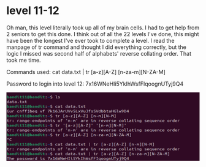 # level 11-12

Oh man, this level literally took up all of my brain cells. I had to get help from 2 seniors to get this done. I think out of all the 22 levels I've done, this might have been the longest I've ever took to complete a level. I read the manpage of tr command and thought I did everything correctly, but the logic I missed was second half of alphabets' reverse collating order. That took me time.

Commands used: cat data.txt | tr [a-z][A-Z] [n-za-m][N-ZA-M]

Password to login into level 12: 7x16WNeHIi5YkIhWsfFIqoognUTyj9Q4

![alt text](Screenshots/level11.png)

